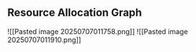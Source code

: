 ## Resource Allocation Graph
![[Pasted image 20250707011758.png]]
![[Pasted image 20250707011910.png]]


